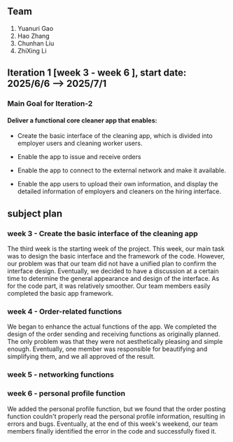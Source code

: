 ## Team

1. Yuanuri Gao
2. Hao Zhang
3. Chunhan Liu
4. ZhiXing Li


## Iteration 1 [week 3 - week 6 ], start date: 2025/6/6 -->  2025/7/1

### Main Goal for Iteration-2

#### Deliver a functional core cleaner app that enables:

* Create the basic interface of the cleaning app, which is divided into employer users and cleaning worker users.

* Enable the app to issue and receive orders

* Enable the app to connect to the external network and make it available.

* Enable the app users to upload their own information, and display the detailed information of employers and cleaners on the hiring interface. 

## subject plan

### week 3 - Create the basic interface of the cleaning app

The third week is the starting week of the project. This week, our main task was to design the basic interface and the framework of the code. However, our problem was that our team did not have a unified plan to confirm the interface design. Eventually, we decided to have a discussion at a certain time to determine the general appearance and design of the interface. As for the code part, it was relatively smoother. Our team members easily completed the basic app framework.

### week 4 - Order-related functions 

We began to enhance the actual functions of the app. We completed the design of the order sending and receiving functions as originally planned. The only problem was that they were not aesthetically pleasing and simple enough. Eventually, one member was responsible for beautifying and simplifying them, and we all approved of the result. 

### week 5 - networking functions



### week 6 - personal profile function

We added the personal profile function, but we found that the order posting function couldn't properly read the personal profile information, resulting in errors and bugs. Eventually, at the end of this week's weekend, our team members finally identified the error in the code and successfully fixed it.